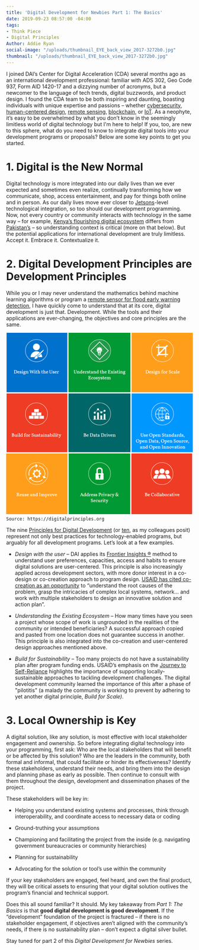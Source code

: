 ```yaml
---
title: 'Digital Development for Newbies Part 1: The Basics'
date: 2019-09-23 08:57:00 -04:00
tags:
- Think Piece
- Digital Principles
Author: Addie Ryan
social-image: "/uploads/thumbnail_EYE_back_view_2017-3272b0.jpg"
thumbnail: "/uploads/thumbnail_EYE_back_view_2017-3272b0.jpg"
---
```


I joined DAI’s Center for Digital Acceleration (CDA) several months ago as an international development professional: familiar with ADS 302, Geo Code 937, Form AID 1420-17 and a dizzying number of acronyms, but a newcomer to the language of tech trends, digital buzzwords, and product design. I found the CDA team to be both inspiring and daunting, boasting individuals with unique expertise and passions – whether [cybersecurity](https://dai-global-digital.com/tags/?tag=cyber-security-series), [human-centered design](https://dai-global-digital.com/tags/?tag=human-centered-design), [remote sensing](https://dai-global-digital.com/tags/?tag=remote-sensing-series), [blockchain](https://dai-global-digital.com/tags/?tag=blockchain-serieshttps://dai-global-digital.com/tags/?tag=blockchain-series), or [IoT](https://dai-global-digital.com/what-good-is-the-internet-of-things-to-people-who-dont-have-internet.html). As a neophyte, it’s easy to be overwhelmed by what you don’t know in the seemingly limitless world of digital technology but I'm here to help! If you, too, are new to this sphere, what do you need to know to integrate digital tools into your development programs or proposals? Below are some key points to get you started.

<!--more-->

# 1. Digital is the New Normal

Digital technology is more integrated into our daily lives than we ever expected and sometimes even realize, continually transforming how we communicate, shop, access entertainment, and pay for things both online and in person. As our daily lives move ever closer to [Jetsons](https://www.digitaltrends.com/home/evaluating-smart-home-technology-from-the-jetsons/)-level technological integration, so too should our development programming. Now, not every country or community interacts with technology in the same way – for example, [Kenya’s flourishing digital ecosystem](https://dai-global-digital.com/applying-the-principles-for-digital-development-in-a-flourishing-digital-ecosystem.html) differs from [Pakistan’s](https://www.weforum.org/agenda/2018/11/pakistan-s-digital-revolution-is-happening-faster-than-you-think/) – so understanding context is critical (more on that below). But the potential applications for international development are truly limitless. Accept it. Embrace it. Contextualize it.

# 2. Digital Development Principles are Development Principles

While you or I may never understand the mathematics behind machine learning algorithms or program a [remote sensor for flood early warning detection](https://www.dai.com/our-work/solutions/dai-maker-lab), I have quickly come to understand that at its core, digital development is just that. Development. While the tools and their applications are ever-changing, the objectives and core principles are the same.

![principles image.png](/uploads/principles%20image.png)
`Source: https://digitalprinciples.org`

The nine [Principles for Digital Development](https://digitalprinciples.org/) (or [ten](https://dai-global-digital.com/the-missing-digital-principle-educate-the-user.html), as my colleagues posit) represent not only best practices for technology-enabled programs, but arguably for all development programs. Let’s look at a few examples.

* *Design with the user* – DAI applies its [Frontier Insights ®️](https://www.dai.com/our-work/solutions/digital-acceleration-solutions/insights-for-emerging-markets) method to understand user preferences, capacities, access and habits to ensure digital solutions are user-centered. This principle is also increasingly applied across development sectors, with more donor interest in a co-design or co-creation approach to program design. [USAID has cited co-creation as an opportunity](https://www.google.com/url?sa=t&source=web&rct=j&url=https://www.usaid.gov/sites/default/files/documents/1868/Co-Creation-Discussion-Note-Final-External-May-31-2017.pdf&ved=2ahUKEwiPvcPEyOLkAhUFh-AKHch9A28QFjABegQIChAG&usg=AOvVaw3Bm91VWdcjudlB5wsisjQ7) to “understand the root causes of the problem, grasp the intricacies of complex local systems, network… and work with multiple stakeholders to design an innovative solution and action plan”.

* *Understanding the Existing Ecosystem* – How many times have you seen a project whose scope of work is ungrounded in the realities of the community or intended beneficiaries? A successful approach copied and pasted from one location does not guarantee success in another. This principle is also integrated into the co-creation and user-centered design approaches mentioned above.

* *Build for Sustainability* –  Too many projects do not have a sustainability plan after program funding ends. USAID’s emphasis on the [Journey to Self-Reliance](https://www.usaid.gov/selfreliance) highlights the importance of supporting locally-sustainable approaches to tackling development challenges. The digital development community learned the importance of this after a phase of "pilotitis" (a malady the community is working to prevent by adhering to yet another digital principle, *Build for Scale)*.

# 3. Local Ownership is Key

A digital solution, like any solution, is most effective with local stakeholder engagement and ownership. So before integrating digital technology into your programming, first ask: Who are the local stakeholders that will benefit or be affected by this solution? Who are the leaders in the community, both formal and informal, that could facilitate or hinder its effectiveness? Identify these stakeholders, understand their needs, and bring them into the design and planning phase as early as possible. Then continue to consult with them throughout the design, development and dissemination phases of the project.

These stakeholders will be key in:

* Helping you understand existing systems and processes, think through interoperability, and coordinate access to necessary data or coding

* Ground-truthing your assumptions

* Championing and facilitating the project from the inside (e.g. navigating government bureaucracies or community hierarchies)

* Planning for sustainability

* Advocating for the solution or tool’s use within the community

If your key stakeholders are engaged, feel heard, and own the final product, they will be critical assets to ensuring that your digital solution outlives the program’s financial and technical support.

Does this all sound familiar? It should. My key takeaway from *Part 1: The Basics* is that **good digital development is good development**. If the “development” foundation of the project is fractured – if there is no stakeholder engagement, if objectives aren’t aligned with the community’s needs, if there is no sustainability plan – don’t expect a digital silver bullet.

Stay tuned for part 2 of this *Digital Development for Newbies* series.